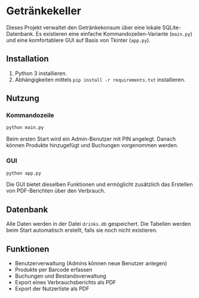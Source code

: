 # Getränkekeller

Dieses Projekt verwaltet den Getränkekonsum über eine lokale SQLite-Datenbank. Es
existieren eine einfache Kommandozeilen-Variante (`main.py`) und eine
komfortablere GUI auf Basis von Tkinter (`app.py`).

## Installation

1. Python 3 installieren.
2. Abhängigkeiten mittels `pip install -r requirements.txt` installieren.

## Nutzung

### Kommandozeile

```bash
python main.py
```

Beim ersten Start wird ein Admin-Benutzer mit PIN angelegt. Danach können
Produkte hinzugefügt und Buchungen vorgenommen werden.

### GUI

```bash
python app.py
```

Die GUI bietet dieselben Funktionen und ermöglicht zusätzlich das Erstellen
von PDF-Berichten über den Verbrauch.

## Datenbank

Alle Daten werden in der Datei `drinks.db` gespeichert. Die Tabellen werden beim
Start automatisch erstellt, falls sie noch nicht existieren.

## Funktionen

- Benutzerverwaltung (Admins können neue Benutzer anlegen)
- Produkte per Barcode erfassen
- Buchungen und Bestandsverwaltung
- Export eines Verbrauchsberichts als PDF
- Export der Nutzerliste als PDF

